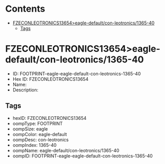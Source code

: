 



Contents
========

* [FZECONLEOTRONICS13654>eagle-default/con-leotronics/1365-40](#fzeconleotronics13654eagle-defaultcon-leotronics1365-40)
	* [Tags](#tags)

# FZECONLEOTRONICS13654>eagle-default/con-leotronics/1365-40

- ID: FOOTPRINT-eagle-eagle-default-con-leotronics-1365-40
- Hex ID: FZECONLEOTRONICS13654
- Name: 
- Description: 

## Tags

- hexID: FZECONLEOTRONICS13654
- oompType: FOOTPRINT
- oompSize: eagle
- oompColor: eagle-default
- oompDesc: con-leotronics
- oompIndex: 1365-40
- oompName: eagle-default/con-leotronics/1365-40
- oompID: FOOTPRINT-eagle-eagle-default-con-leotronics-1365-40

